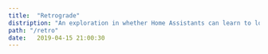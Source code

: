 ```yaml
---
title:  "Retrograde"
distription: "An exploration in whether Home Assistants can learn to love"
path: "/retro"
date:   2019-04-15 21:00:30
---
```

